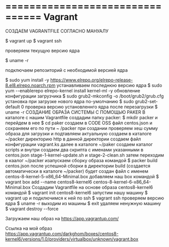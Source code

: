    ================================
    Vagrant
   ================================
   
   СОЗДАЕМ VAGRANTFILE СОГЛАСНО МАНУАЛУ
   
   $ vagrant up
   $ vagrant ssh
   
   проверяем текущую версию ядра
   
   $ uname -r
   
   подключаем репозиторий с необходимой версией ядра
   
   $ sudo yum install -y https://www.elrepo.org/elrepo-release-8.el8.elrepo.noarch.rpm
   устанавливаем последнюю версию ядра
   $ sudo yum --enablerepo elrepo-kernel install kernel-ml -y
   обновление конфигурации загрузчика
   $ sudo grub2-mkconfig -o /boot/grub2/grub.cfg
   установка при загрузке нового ядра по-умолчанию
   $ sudo grub2-set-default 0
   проверка версию установленнго ядра после перезагрузки
   $ uname -r
   СОЗДАНИЕ ОБРАЗА СИСТЕМЫ С ПОМОЩЬЮ PAKER
   В каталоге с нашим Vagrantfile создадим папку packer:
   $ mkdir packer
   и перейдем в нее
   $ cd paker
   создаем в CODE OSS файл centos.json
   и сохраняем его по пути ~ /packer
   при создании проверяем хеш сумму образа для загрузки
   и подтавляем актуальную
   создаем в каталоге ~/packer директорию http
   в данной директории создаем файл конфигурации vagrant.ks
   далее в каталоге ~/paker создаем каталог scripts и внутри создаем два скрипта с именами указанными в centos.json
   stage-1-kernel-update.sh и stage-2-clean.sh
   затем переходим в каалог ~/packer изапускаем сборку образа командой
   $ packer build centos.json
   после успешной сборки в директории build (создается автоматически в каталоге ~/packer) будет создан файл с именем centos-8-kernel-5-x86_64-Minimal.box
   добавляем наш box командой
   $ vagrant box add --name centos8-kernel6 centos-8-kernel-6-x86_64-Minimal.box
   Создадим Vagrantfile на основе образа centos8-kernel6 командой
   $ vagrant init centos8-kernel6
   запустим нашу машину
   $ vagrant up
   и подключимся к ней по ssh
   $ vagrant ssh
   проверяем версию ядра
   $ uname -r
   выходим из машины
   $ exit
   удаляем ненужную машину
   $ vagrant destroy --force
   
   Загружаем наш образ на https://app.vagrantup.com/
   
   Ссылка на мой образ https://app.vagrantup.com/darkghom/boxes/centos8-kernel6/versions/1.0/providers/virtualbox/unknown/vagrant.box






